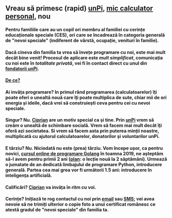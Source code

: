 ## Vreau să primesc (rapid) [unPi](https://www.unpi.ro/), [mic calculator personal](http://pc.unpi.ro/), nou

#### Pentru familiile care au un copil ori membru al familiei cu cerințe educaționale speciale (CES), ori care se încadrează în categoria generală de "nevoi speciale" (indiferent de vârstă, ocupație, venituri în familie).

#### Dacă cineva din familia ta vrea să învețe programare cu noi, este mai mult decât bine venit! Procesul de aplicare este _mult simplificat_, comunicația cu noi este în _totalitate privată_, vei fi în contact direct cu unul din [fondatorii unPi](https://start.unpi.ro/ong/echipa/).

#### [De ce?](http://dece.unpi.ro/)

#### **Ai invăța programare?** In primul rând programarea (calculatoarelor) îți poate oferi o unealtă nouă care îți poate multiplica de sute, chiar mii de ori energia și ideile, dacă vrei să construiești ceva pentru cei cu nevoi speciale.

#### **Singur?** Nu. [Ciprian](https://www.unpi.ro/ong/echipa/) are un motiv special ca și tine. Prin [unPi](https://www.unpi.ro/) vrem să creăm o unealtă de schimbare socială. Vrem să facem mai mult decât îți oferă azi societatea. Si vrem să facem asta prin puterea minții noastre, multiplicată cu ajutorul calculatoarelor, donatorilor și voluntarilor unPi.

#### **E târziu?** Nu. Niciodată nu este (prea) târziu. Vom începe ușor, ca pentru novici, [cursul online de programare Golang](https://go.unpi.ro/) în toamna 2019, ne așteptăm să-l avem pentru primii 2 ani ([plan](http://plan.unpi.ro/): o lecție nouă la 2 săptămâni). Urmează o jumatate de an dedicată limbajului de programare Python, introducere generală. Partea cea mai grea vor fi următorii 1.5 ani: introducere în inteligența artificială.

#### **Calificări?** [Ciprian](https://www.linkedin.com/in/ciprian-manea/) va invăța în ritm cu voi.

#### **Cerințe?** Inițiază te rog contactul cu noi prin [email](mailto:rapid@unpi.ro?subject=Vreau%20unPi) sau [SMS](tel:+358406640059); vei avea nevoie să ne trimiți ulterior o copie foto a unui certificat românesc ce atestă gradul de "nevoi speciale" din familia ta.


<script src="https://wchat.freshchat.com/js/widget.js"></script>
<script>
  window.fcWidget.init({
    token: "1dbeef16-76f2-47bc-bc8a-f848842e00d7",
    host: "https://wchat.freshchat.com"
  });
</script>
